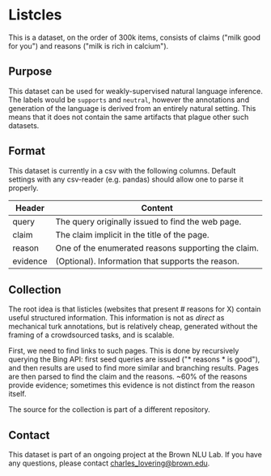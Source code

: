 # Listcles

This is a dataset, on the order of 300k items, consists of claims ("milk good for you") and reasons ("milk is rich in calcium").

## Purpose

This dataset can be used for weakly-supervised natural language inference. The labels would be `supports` and `neutral`, however the annotations and generation of the language is derived from an entirely natural setting. This means that it does not contain the same artifacts that plague other such datasets.

## Format

This dataset is currently in a csv with the following columns. Default settings with any csv-reader (e.g. pandas) should allow one to parse it properly.

| Header | Content |
| ------ | ------- |
| query  | The query originally issued to find the web page. |
| claim  | The claim implicit in the title of the page. |
| reason | One of the enumerated reasons supporting the claim. |
| evidence | (Optional). Information that supports the reason. |

## Collection

The root idea is that listicles (websites that present # reasons for X) contain useful structured information. This information is not as *direct* as mechanical turk annotations, but is relatively cheap, generated without the framing of a crowdsourced tasks, and is scalable.

First, we need to find links to such pages. This is done by recursively querying the Bing API: first seed queries are issued ("* reasons * is good"), and then results are used to find more similar and  branching results. Pages are then parsed to find the claim and the reasons. ~60% of the reasons provide evidence; sometimes this evidence is not distinct from the reason itself.

The source for the collection is part of a different repository.

## Contact

This dataset is part of an ongoing project at the Brown NLU Lab. If you have any questions, please contact charles_lovering@brown.edu.
